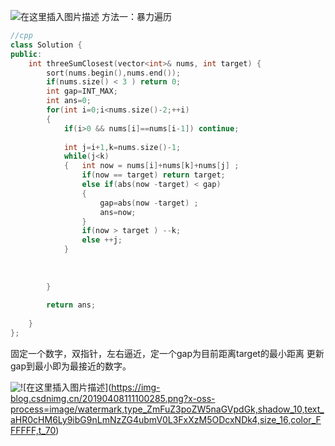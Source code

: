 
![在这里插入图片描述](https://img-blog.csdnimg.cn/2019040811124447.png?x-oss-process=image/watermark,type_ZmFuZ3poZW5naGVpdGk,shadow_10,text_aHR0cHM6Ly9ibG9nLmNzZG4ubmV0L3FxXzM5ODcxNDk4,size_16,color_FFFFFF,t_70)
方法一：暴力遍历
```cpp
//cpp
class Solution {
public:
    int threeSumClosest(vector<int>& nums, int target) {
        sort(nums.begin(),nums.end());
        if(nums.size() < 3 ) return 0;
        int gap=INT_MAX;
        int ans=0;
        for(int i=0;i<nums.size()-2;++i)
        {
            if(i>0 && nums[i]==nums[i-1]) continue;
            
            int j=i+1,k=nums.size()-1;
            while(j<k)
            {   int now = nums[i]+nums[k]+nums[j] ;
                if(now == target) return target;
                else if(abs(now -target) < gap)
                {
                    gap=abs(now -target) ;
                    ans=now;
                }
                if(now > target ) --k;
                else ++j;
            }
            
            
            
        }
        
        return ans;
        
    }
};
```


固定一个数字，双指针，左右逼近，定一个gap为目前距离target的最小距离
更新gap到最小即为最接近的数字。

![!\[](https://img-blog.csdnimg.cn/20190408112715354.png?x-oss-process=image/watermark,type_ZmFuZ3poZW5naGVpdGk,shadow_10,text_aHR0cHM6Ly9ibG9nLmNzZG4ubmV0L3FxXzM5ODcxNDk4,size_16,color_FFFFFF,t_70)在这里插入图片描述](https://img-blog.csdnimg.cn/20190408111100285.png?x-oss-process=image/watermark,type_ZmFuZ3poZW5naGVpdGk,shadow_10,text_aHR0cHM6Ly9ibG9nLmNzZG4ubmV0L3FxXzM5ODcxNDk4,size_16,color_FFFFFF,t_70)
